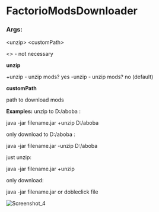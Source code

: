 # FactorioModsDownloader

### Args:

\<unzip> \<customPath>

<> - not necessary

**unzip**

+unzip - unzip mods?  yes
-unzip - unzip mods?  no (default)

**customPath**

path to download mods

**Examples:**
unzip to D:/aboba :

java -jar filename.jar +unzip D:/aboba

only download to D:/aboba :

java -jar filename.jar -unzip D:/aboba

just unzip:

java -jar filename.jar +unzip

only download:

java -jar filename.jar
or dobleclick file

![Screenshot_4](https://user-images.githubusercontent.com/78136575/170694771-72e26d65-5854-4bd1-ac67-c3c656b62240.png)

